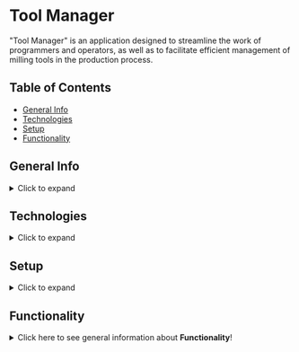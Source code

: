 # Tool Manager

"Tool Manager" is an application designed to streamline the work of programmers and operators, as well as to facilitate efficient management of milling tools in the production process.
## Table of Contents
* [General Info](#general-info)
* [Technologies](#technologies)
* [Setup](#setup)
* [Functionality](#functionality)

## General Info
<details>
<summary>Click to expand</summary>

"Tool Manager" is a multifunctional project optimized for the work of programmers and operators. The main purpose of the application is to control, manage, and efficiently utilize tools in the production process.

The Tool Manager project is based on design patterns, which help maintain the application's health and facilitate the development of its functionalities. Application testing is carried out using the built-in Django module: TestCase. The use of the Factory Boy library ensures that test data is randomly generated, allowing a thorough check of the application's correctness. Code formatting rules are strictly adhered to with the help of the isort and PEP8 Black libraries.

The database is designed in PostgreSQL, which simplifies complex operations related to data processing and storage.

The user-friendly and intuitive Tool Manager user interface is created using the Bootstrap template. It enables convenient management of the machinery park, tool components (holders, tools), and the tools themselves.
</details>

## Technologies
<details>
<summary>Click to expand</summary>

The Tool Manager project is built with the following technologies:
- Python
- Django
- PostgreSQL
- Docker
- Docker-compose
- HTML
- CSS


</details>

## Setup
<details>
<summary>Click to expand</summary>

To run this application, follow these steps:

1.	Clone the repository:
    
git clone https://github.com/wszemart/tool_manager

2. Navigate to the repository directory:

cd tool_manager

3.	Install all the required dependencies listed in the requirements.txt file. You can do this using the pip tool:

pip install -r requirements.txt

4.	Run the application:

python manage.py runserver

After completing these steps, the application will be accessible at http://localhost:8000.

</details>

## Functionality
<details>
<summary>Click here to see general information about <b>Functionality</b>!</summary>

#### User Account and Permission Management:

<ul>
The application allows for effective user account management and the assignment and management of permissions. 

The application enables administrators, users with appropriate permissions, and users themselves to create new user accounts. When creating a user account, permissions from the 'Operator' group are assigned to the user. These permissions grant access to specific functions and tasks in the application. User group and permission changes are made by administrators and users with the necessary permissions.
</ul>

#### Tool Component Management: Holder and Tool

<ul>
Logged-in users with the necessary permissions (belonging to the 'Programmer' group) can add, edit, and delete holders and tools. Users in the 'Operator' group can only view the data.
</ul>

#### Tool Management:

<ul>
Logged-in users in the 'Programmer' group can create tools from the holder and tool components, assign them to machines, edit, and delete them. Users in the 'Operator' group have the ability to view data and edit three selected fields. Users from both groups can add comments to individual tools. This facilitates and accelerates the exchange of information about a specific tool and creates a usage history. Notifications are sent to users after each comment is added, ensuring that no information escapes them. 
 </ul>

#### Machine Park Management:

<ul>
Logged-in users in the 'Programmer' group can add, edit, and delete machines from the machine park. Each machine has a 'Description' field where users can include additional information. The page containing the details of a specific machine displays a table containing all tools assigned to it. The table allows data to be sorted by each column and data to be searched within the table. Data from the table can be printed to a PDF file or saved in CSV format. 
</ul>

</details>

